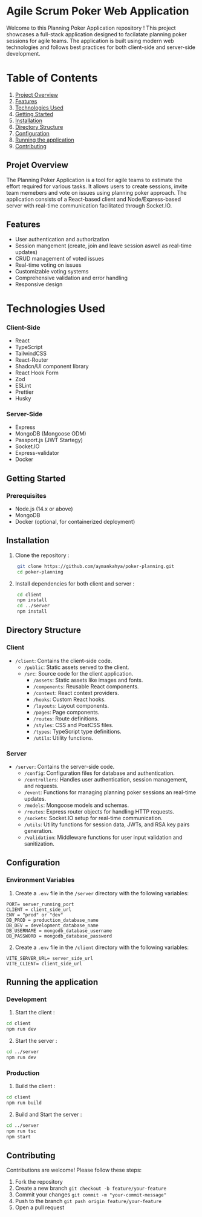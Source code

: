 # Agile Scrum Poker Web Application

Welcome to this Planning Poker Application repository ! This project showcases a full-stack application designed to facilatate planning poker sessions for agile teams. The application is built using modern web technologies and follows best practices for both client-side and server-side development.

# Table of Contents

1. [Project Overview](#project-overview)
2. [Features](#features)
3. [Technologies Used](#technologies-used)
4. [Getting Started](#getting-started)
5. [Installation](#installation)
6. [Directory Structure](#directory-structure)
7. [Configuration](#configuration)
8. [Running the application](#running-the-application)
9. [Contributing](#contributing)

## Projet Overview

The Planning Poker Application is a tool for agile teams to estimate the effort required for various tasks. It allows users to create sessions, invite team memebers and vote on issues using planning poker approach. The application consists of a React-based client and Node/Express-based server with real-time communication facilitated through Socket.IO.

## Features

- User authentication and authorization
- Session mangement (create, join and leave session aswell as real-time updates)
- CRUD management of voted issues
- Real-time voting on issues
- Customizable voting systems
- Comprehensive validation and error handling
- Responsive design

# Technologies Used

### Client-Side

- React
- TypeScript
- TailwindCSS
- React-Router
- Shadcn/UI component library
- React Hook Form
- Zod
- ESLint
- Prettier
- Husky

### Server-Side

- Express
- MongoDB (Mongoose ODM)
- Passport.js (JWT Startegy)
- Socket.IO
- Express-validator
- Docker

## Getting Started

### Prerequisites

- Node.js (14.x or above)
- MongoDB
- Docker (optional, for containerized deployment)

## Installation

1. Clone the repository :

```bash
    git clone https://github.com/aymankahya/poker-planning.git
    cd poker-planning
```

2. Install dependencies for both client and server :

```bash
    cd client
    npm install
    cd ../server
    npm install
```

## Directory Structure

### Client

- `/client`: Contains the client-side code.
  - `/public`: Static assets served to the client.
  - `/src`: Source code for the client application.
    - `/assets`: Static assets like images and fonts.
    - `/components`: Reusable React components.
    - `/context`: React context providers.
    - `/hooks`: Custom React hooks.
    - `/layouts`: Layout components.
    - `/pages`: Page components.
    - `/routes`: Route definitions.
    - `/styles`: CSS and PostCSS files.
    - `/types`: TypeScript type definitions.
    - `/utils`: Utility functions.

### Server

- `/server`: Contains the server-side code.
  - `/config`: Configuration files for database and authentication.
  - `/controllers`: Handles user authentication, session management, and requests.
  - `/event`: Functions for managing planning poker sessions an real-time updates.
  - `/models`: Mongoose models and schemas.
  - `/routes`: Express router objects for handling HTTP requests.
  - `/sockets`: Socket.IO setup for real-time communication.
  - `/utils`: Utility functions for session data, JWTs, and RSA key pairs generation.
  - `/validation`: Middleware functions for user input validation and sanitization.

## Configuration

### Environment Variables

1. Create a `.env` file in the `/server` directory with the following variables:

```env
PORT= server_running_port
CLIENT = client_side_url
ENV = "prod" or "dev"
DB_PROD = production_database_name
DB_DEV = development_database_name
DB_USERNAME = mongodb_database_username
DB_PASSWORD = mongodb_database_password
```

2. Create a `.env` file in the `/client` directory with the following variables:

```env
VITE_SERVER_URL= server_side_url
VITE_CLIENT= client_side_url
```

## Running the application

### Development

1. Start the client :

```bash
cd client
npm run dev
```

2. Start the server :

```bash
cd ../server
npm run dev
```

### Production

1. Build the client :

```bash
cd client
npm run build
```

2. Build and Start the server :

```bash
cd ../server
npm run tsc
npm start
```

## Contributing

Contributions are welcome! Please follow these steps:

1. Fork the repository
2. Create a new branch `git checkout -b feature/your-feature`
3. Commit your changes `git commit -m "your-commit-message"`
4. Push to the branch `git push origin feature/your-feature`
5. Open a pull request

